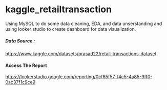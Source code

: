 # kaggle_retailtransaction
Using MySQL to do some data cleaning, EDA, and data unserstanding
and using looker studio to create dashboard for data visualization.

##### Data Source :
https://www.kaggle.com/datasets/prasad22/retail-transactions-dataset

#### Access The Report
https://lookerstudio.google.com/reporting/0cf65f57-f4c5-4a85-9ff0-0ac37f1c9ce9

